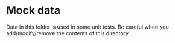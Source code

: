 # Mock data

Data in this folder is used in some unit tests. Be careful when you add/modify/remove the contents of this directory.
